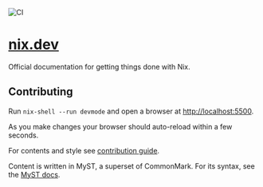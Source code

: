 <img alt="CI"
     src="https://github.com/nix-dot-dev/nix.dev/workflows/CI/badge.svg">

# [nix.dev](https://nix.dev)

Official documentation for getting things done with Nix.

## Contributing

Run `nix-shell --run devmode` and open a browser at <http://localhost:5500>.

As you make changes your browser should auto-reload within a few seconds.

For contents and style see [contribution guide](CONTRIBUTING.md).

Content is written in MyST, a superset of CommonMark. For its syntax, see the [MyST docs](https://myst-parser.readthedocs.io/en/latest/syntax/typography.html#syntax-core).
